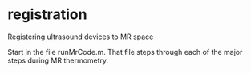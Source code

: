 # registration
Registering ultrasound devices to MR space

Start in the file runMrCode.m. That file steps through each of the major steps during MR thermometry.
